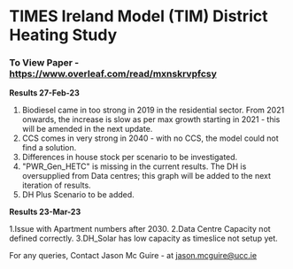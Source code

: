 # TIMES Ireland Model (TIM) District Heating Study

### To View Paper - https://www.overleaf.com/read/mxnskrvpfcsy 

**Results 27-Feb-23**

1. Biodiesel came in too strong in 2019 in the residential sector. From 2021 onwards, the increase is slow as per max growth starting in 2021 - this will be amended in the next update. 
2. CCS comes in very strong in 2040 - with no CCS, the model could not find a solution. 
3. Differences in house stock per scenario to be investigated. 
4. "PWR_Gen_HETC" is missing in the current results. The DH is oversupplied from Data centres; this graph will be added to the next iteration of results. 
5. DH Plus Scenario to be added. 

**Results 23-Mar-23**

1.Issue with Apartment numbers after 2030. 
2.Data Centre Capacity not defined correctly. 
3.DH_Solar has low capacity as timeslice not setup yet.


For any queries, Contact Jason Mc Guire - at jason.mcguire@ucc.ie
